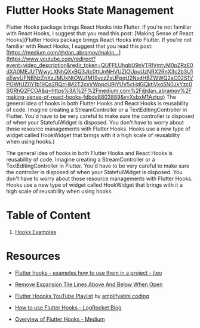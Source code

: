 # Flutter Hooks State Management

Flutter Hooks package brings React Hooks into Flutter. If you're not familiar with React Hooks, I suggest that you read this post: [Making Sense of React Hooks](Flutter Hooks package brings React Hooks into Flutter. If you're not familiar with React Hooks, I suggest that you read this post: [https://medium.com/@dan_abramov/makin...](https://www.youtube.com/redirect?event=video_description&redir_token=QUFFLUhqbU9nVTRIVmtyM0pZRzE0dXA0MEJUTWwyLXNhQXxBQ3Jtc0ttUnNHVUZIOUpuUzNRX2RnX3c2b3U1eEwyUFNBNzZnXzJMUkNtOWJfM19vczZsUFpqU2NsdHBZWWQ2aC02S1VPOWtUZ0Y1b19Qa2RQcHM2T2cxVWppcURjYUV5cHdGQktiVko5N0JkYzc0SGRhQ2FCOA&q=https%3A%2F%2Fmedium.com%2F@dan_abramov%2Fmaking-sense-of-react-hooks-fdbde8803889&v=XsbxM1Aztpo) The general idea of hooks in both Flutter Hooks and React Hooks is reusability of code. Imagine creating a StreamController or a TextEditingController in Flutter. You'd have to be very careful to make sure the controller is disposed of when your StatefulWidget is disposed. You don't have to worry about those resource managements with Flutter Hooks. Hooks use a new type of widget called HookWidget that brings with it a high scale of reusability when using hooks.)

The general idea of hooks in both Flutter Hooks and React Hooks is reusability of code. Imagine creating a StreamController or a TextEditingController in Flutter. You'd have to be very careful to make sure the controller is disposed of when your StatefulWidget is disposed. You don't have to worry about those resource managements with Flutter Hooks. Hooks use a new type of widget called HookWidget that brings with it a high scale of reusability when using hooks.

# Table of Content

1. [Hooks Examples](./Hooks-Examples)

# Resources

- [Flutter hooks - examples how to use them in a project - iteo](https://iteo.com/blog/post/flutter-hooks-and-how-to-hook-them-up/)

- [Remove Expansion Tile Lines Above And Below When Open](https://github.com/flutter/flutter/issues/67459#issuecomment-704642883)

- [Flutter Hoooks YouTube Playlist](https://www.youtube.com/playlist?list=PL7nW441lfAVLXj3_gHb_2CtjwVjX3Cp8M) by [amplifyabhi coding](https://www.youtube.com/@amplifyabhicoding)

- [How to use Flutter Hooks - LogRocket Blog](https://blog.logrocket.com/how-to-use-flutter-hooks/)

- [Overview of Flutter Hooks - Medium](https://medium.com/@iamsureshsharma/overview-of-flutter-hooks-62b93eb721d9?source=topics_v2---------5-84--------------------54f0dbb3_8bdc_4f5d_aec7_b698300b45d2-------17)
